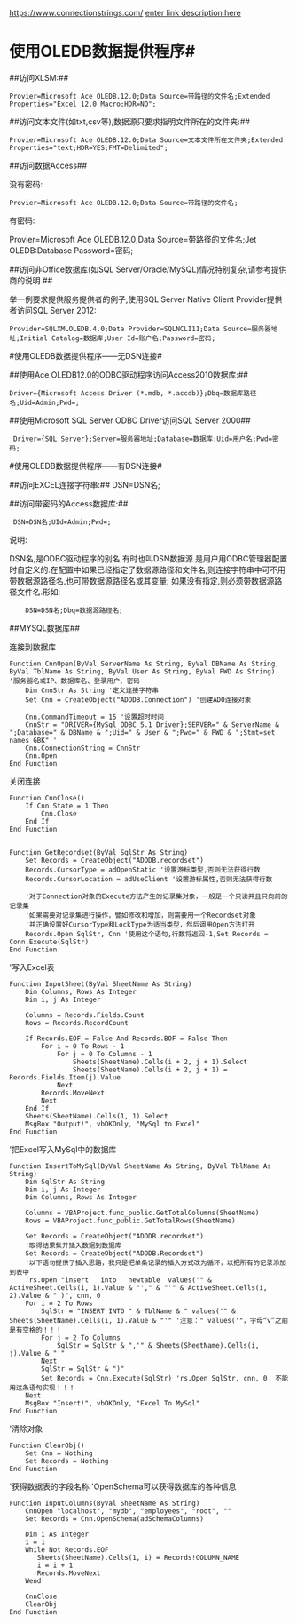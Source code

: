 


https://www.connectionstrings.com/
[enter link description here](https://www.connectionstrings.com/)
# 使用OLEDB数据提供程序#

##访问XLSM:##

    Provier=Microsoft Ace OLEDB.12.0;Data Source=带路径的文件名;Extended Properties="Excel 12.0 Macro;HDR=NO";

##访问文本文件(如txt,csv等),数据源只要求指明文件所在的文件夹:##

    Provier=Microsoft Ace OLEDB.12.0;Data Source=文本文件所在文件夹;Extended Properties="text;HDR=YES;FMT=Delimited";


##访问数据Access##
 
  没有密码:
  
    Provier=Microsoft Ace OLEDB.12.0;Data Source=带路径的文件名;
    
  有密码:
   
   Provier=Microsoft Ace OLEDB.12.0;Data Source=带路径的文件名;Jet OLEDB:Database Password=密码;

##访问非Office数据库(如SQL Server/Oracle/MySQL)情况特别复杂,请参考提供商的说明.##

   举一例要求提供服务提供者的例子,使用SQL Server Native Client Provider提供者访问SQL Server 2012:
   
    Provider=SQLXMLOLEDB.4.0;Data Provider=SQLNCLI11;Data Source=服务器地址;Initial Catalog=数据库;User Id=账户名;Password=密码;

#使用OLEDB数据提供程序——无DSN连接#

##使用Ace OLEDB12.0的ODBC驱动程序访问Access2010数据库:##

	Driver={Microsoft Access Driver (*.mdb, *.accdb)};Dbq=数据库路径名;Uid=Admin;Pwd=;

##使用Microsoft SQL Server ODBC Driver访问SQL Server 2000##

	 Driver={SQL Server};Server=服务器地址;Database=数据库;Uid=用户名;Pwd=密码;



#使用OLEDB数据提供程序——有DSN连接#

##访问EXCEL连接字符串:##
     DSN=DSN名;
     
  ##访问带密码的Access数据库:##
  
     DSN=DSN名;UId=Admin;Pwd=;
    
   说明:
   
DSN名,是ODBC驱动程序的别名,有时也叫DSN数据源.是用户用ODBC管理器配置时自定义的.在配置中如果已经指定了数据源路径和文件名,则连接字符串中可不用带数据源路径名,也可带数据源路径名或其变量; 如果没有指定,则必须带数据源路径文件名.形如:

	    DSN=DSN名;Dbq=数据源路径名;


##MYSQL数据库##

连接到数据库

	Function CnnOpen(ByVal ServerName As String, ByVal DBName As String, ByVal TblName As String, ByVal User As String, ByVal PWD As String) '服务器名或IP、数据库名、登录用户、密码
		Dim CnnStr As String '定义连接字符串
		Set Cnn = CreateObject("ADODB.Connection") '创建ADO连接对象
		
		Cnn.CommandTimeout = 15 '设置超时时间
		CnnStr = "DRIVER={MySql ODBC 5.1 Driver};SERVER=" & ServerName & ";Database=" & DBName & ";Uid=" & User & ";Pwd=" & PWD & ";Stmt=set names GBK" '
		Cnn.ConnectionString = CnnStr
		Cnn.Open
	End Function
	
关闭连接

	Function CnnClose()
		If Cnn.State = 1 Then
			Cnn.Close
		End If
	End Function
		

	Function GetRecordset(ByVal SqlStr As String)
		Set Records = CreateObject("ADODB.recordset")
		Records.CursorType = adOpenStatic '设置游标类型,否则无法获得行数
		Records.CursorLocation = adUseClient '设置游标属性,否则无法获得行数
			
		'对于Connection对象的Execute方法产生的记录集对象，一般是一个只读并且只向前的记录集
		'如果需要对记录集进行操作，譬如修改和增加，则需要用一个Recordset对象
		'并正确设置好CursorType和LockType为适当类型，然后调用Open方法打开
		Records.Open SqlStr, Cnn '使用这个语句,行数将返回-1,Set Records = Conn.Execute(SqlStr)
	End Function
	
'写入Excel表
	
	Function InputSheet(ByVal SheetName As String)
		Dim Columns, Rows As Integer
		Dim i, j As Integer
		
		Columns = Records.Fields.Count
		Rows = Records.RecordCount
		
		If Records.EOF = False And Records.BOF = False Then
		    For i = 0 To Rows - 1
		        For j = 0 To Columns - 1
		            Sheets(SheetName).Cells(i + 2, j + 1).Select
		            Sheets(SheetName).Cells(i + 2, j + 1) = Records.Fields.Item(j).Value
		        Next
		    Records.MoveNext
		    Next
		End If
		Sheets(SheetName).Cells(1, 1).Select
		MsgBox "Output!", vbOKOnly, "MySql to Excel"
	End Function
	
'把Excel写入MySql中的数据库

	Function InsertToMySql(ByVal SheetName As String, ByVal TblName As String)
		Dim SqlStr As String
		Dim i, j As Integer
		Dim Columns, Rows As Integer
		
		Columns = VBAProject.func_public.GetTotalColumns(SheetName)
		Rows = VBAProject.func_public.GetTotalRows(SheetName)
		
		Set Records = CreateObject("ADODB.recordset")
		'取得结果集并插入数据到数据库
		Set Records = CreateObject("ADODB.Recordset")
		'以下语句提供了插入思路，我只是把单条记录的插入方式改为循环，以把所有的记录添加到表中
		'rs.Open "insert   into   newtable  values('" & ActiveSheet.Cells(i, 1).Value & "'," & "'" & ActiveSheet.Cells(i, 2).Value & "')", cnn, 0
		For i = 2 To Rows
		    SqlStr = "INSERT INTO " & TblName & " values('" & Sheets(SheetName).Cells(i, 1).Value & "'" '注意：" values('"，字母“v”之前是有空格的！！！
		    For j = 2 To Columns
		        SqlStr = SqlStr & ",'" & Sheets(SheetName).Cells(i, j).Value & "'"
		    Next
		    SqlStr = SqlStr & ")"
		    Set Records = Cnn.Execute(SqlStr) 'rs.Open SqlStr, cnn, 0  不能用这条语句实现！！！
		Next
		MsgBox "Insert!", vbOKOnly, "Excel To MySql"
	End Function
	
'清除对象

	Function ClearObj()
		Set Cnn = Nothing
		Set Records = Nothing
	End Function
		
'获得数据表的字段名称
'OpenSchema可以获得数据库的各种信息

	Function InputColumns(ByVal SheetName As String)
		CnnOpen "localhost", "mydb", "employees", "root", ""
		Set Records = Cnn.OpenSchema(adSchemaColumns)
		
		Dim i As Integer
		i = 1
		While Not Records.EOF
		   Sheets(SheetName).Cells(1, i) = Records!COLUMN_NAME
		   i = i + 1
		   Records.MoveNext
		Wend
		
		CnnClose
		ClearObj
	End Function